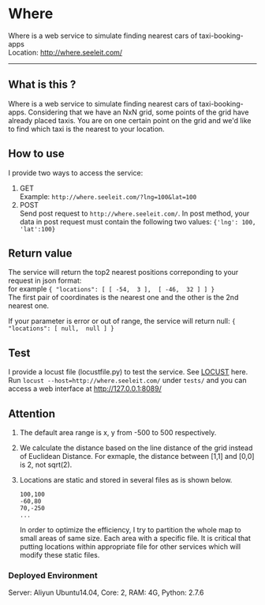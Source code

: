 # Where
Where is a web service to simulate finding nearest cars of taxi-booking-apps  
Location: http://where.seeleit.com/  

***

## What is this ?
Where is a web service to simulate finding nearest cars of taxi-booking-apps. Considering that we have an NxN grid, some points of the grid have already placed taxis. You are on one certain point on the grid and we'd like to find which taxi is the nearest to your location.

## How to use
I provide two ways to access the service:  
1. GET  
Example:  `http://where.seeleit.com/?lng=100&lat=100`  
2. POST  
Send post request to  `http://where.seeleit.com/`. In post method, your data in post request must contain the following two values: `{'lng': 100, 'lat':100}`  



## Return value
The service will return the top2 nearest positions correponding to your request in json format:  
for example
`{
  "locations": [
    [
      -54, 
      3
    ], 
    [
      -46, 
      32
    ]
  ]
}`  
The first pair of coordinates is the nearest one and the other is the 2nd nearest one.   

If your parameter is error or out of range, the service will return null:
`{
  "locations": [
    null, 
    null
  ]
}`

## Test
I provide a locust file (locustfile.py) to test the service. See [LOCUST](http://locust.io/) here. Run `locust --host=http://where.seeleit.com/` under `tests/` and you can access a web interface at http://127.0.0.1:8089/


## Attention
1. The default area range is x, y from -500 to 500 respectively.
2. We calculate the distance based on the line distance of the grid instead of Euclidean Distance. For exmaple, the distance between [1,1] and [0,0] is 2, not sqrt(2).
3. Locations are static and stored in several files as is shown below.
	```
	100,100  
	-60,80  
	70,-250  
	...
	```  
	
	In order to optimize the efficiency, I try to partition the whole map to small areas of same size. Each area with a specific file. It is critical that putting locations within appropriate file for other services which will modify these static files.
	


### Deployed Environment
Server: Aliyun Ubuntu14.04, Core: 2, RAM: 4G, Python: 2.7.6
